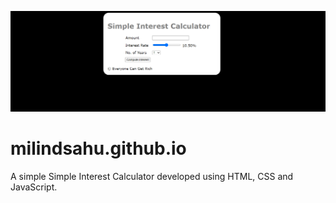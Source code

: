 <img src="https://github.com/milindkusahu/milindsahu.github.io/blob/main/Simple%20Interest%20Project%20Preview.png?raw=true"></img>
# milindsahu.github.io
A simple Simple Interest Calculator developed using HTML, CSS and JavaScript.
